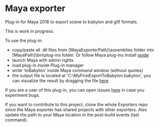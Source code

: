 Maya exporter
====================

Plug-in for Maya 2018 to export scene to babylon and gltf formats.

This is work in progress.

To use the plug-in:
- copy/paste all .dll files from [MayaExporterPath]\assemblies folder into [MayaPath]\bin\plug-ins folder. Or follow Maya plug-ins install [guide](http://help.autodesk.com/view/MAYAUL/2017/ENU/?guid=__files_GUID_B7E63390_8397_4148_9CA7_B1E14117BE05_htm)
- launch Maya with admin rights
- load plug-in inside Plug-in manager
- write 'toBabylon' inside Maya command window (without quotes)
- the output file is located at 'C:\MyFirstExportToBabylon.babylon', you can visualize the result by dragging the file [here](http://sandbox.babylonjs.com/)

If you are a user of this plug-in, you can open issues [here](https://github.com/BabylonJS/Exporters/issues) in case you experiment bugs.

If you want to contribute to this project, clone the whole Exporters repo since the Maya exporter has shared projects with other exporters. Also update the path to your Maya location in the post-build events (last command).